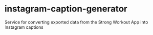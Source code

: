 # instagram-caption-generator
Service for converting exported data from the Strong Workout App into Instagram captions
